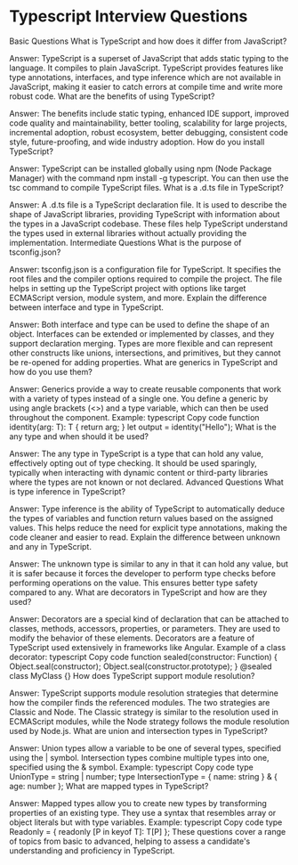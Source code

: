 # Typescript Interview Questions

Basic Questions
What is TypeScript and how does it differ from JavaScript?

Answer: TypeScript is a superset of JavaScript that adds static typing to the language. It compiles to plain JavaScript. TypeScript provides features like type annotations, interfaces, and type inference which are not available in JavaScript, making it easier to catch errors at compile time and write more robust code.
What are the benefits of using TypeScript?

Answer: The benefits include static typing, enhanced IDE support, improved code quality and maintainability, better tooling, scalability for large projects, incremental adoption, robust ecosystem, better debugging, consistent code style, future-proofing, and wide industry adoption.
How do you install TypeScript?

Answer: TypeScript can be installed globally using npm (Node Package Manager) with the command npm install -g typescript. You can then use the tsc command to compile TypeScript files.
What is a .d.ts file in TypeScript?

Answer: A .d.ts file is a TypeScript declaration file. It is used to describe the shape of JavaScript libraries, providing TypeScript with information about the types in a JavaScript codebase. These files help TypeScript understand the types used in external libraries without actually providing the implementation.
Intermediate Questions
What is the purpose of tsconfig.json?

Answer: tsconfig.json is a configuration file for TypeScript. It specifies the root files and the compiler options required to compile the project. The file helps in setting up the TypeScript project with options like target ECMAScript version, module system, and more.
Explain the difference between interface and type in TypeScript.

Answer: Both interface and type can be used to define the shape of an object. Interfaces can be extended or implemented by classes, and they support declaration merging. Types are more flexible and can represent other constructs like unions, intersections, and primitives, but they cannot be re-opened for adding properties.
What are generics in TypeScript and how do you use them?

Answer: Generics provide a way to create reusable components that work with a variety of types instead of a single one. You define a generic by using angle brackets (<>) and a type variable, which can then be used throughout the component. Example:
typescript
Copy code
function identity<T>(arg: T): T {
  return arg;
}
let output = identity<string>("Hello");
What is the any type and when should it be used?

Answer: The any type in TypeScript is a type that can hold any value, effectively opting out of type checking. It should be used sparingly, typically when interacting with dynamic content or third-party libraries where the types are not known or not declared.
Advanced Questions
What is type inference in TypeScript?

Answer: Type inference is the ability of TypeScript to automatically deduce the types of variables and function return values based on the assigned values. This helps reduce the need for explicit type annotations, making the code cleaner and easier to read.
Explain the difference between unknown and any in TypeScript.

Answer: The unknown type is similar to any in that it can hold any value, but it is safer because it forces the developer to perform type checks before performing operations on the value. This ensures better type safety compared to any.
What are decorators in TypeScript and how are they used?

Answer: Decorators are a special kind of declaration that can be attached to classes, methods, accessors, properties, or parameters. They are used to modify the behavior of these elements. Decorators are a feature of TypeScript used extensively in frameworks like Angular. Example of a class decorator:
typescript
Copy code
function sealed(constructor: Function) {
  Object.seal(constructor);
  Object.seal(constructor.prototype);
}
@sealed
class MyClass {}
How does TypeScript support module resolution?

Answer: TypeScript supports module resolution strategies that determine how the compiler finds the referenced modules. The two strategies are Classic and Node. The Classic strategy is similar to the resolution used in ECMAScript modules, while the Node strategy follows the module resolution used by Node.js.
What are union and intersection types in TypeScript?

Answer: Union types allow a variable to be one of several types, specified using the | symbol. Intersection types combine multiple types into one, specified using the & symbol. Example:
typescript
Copy code
type UnionType = string | number;
type IntersectionType = { name: string } & { age: number };
What are mapped types in TypeScript?

Answer: Mapped types allow you to create new types by transforming properties of an existing type. They use a syntax that resembles array or object literals but with type variables. Example:
typescript
Copy code
type Readonly<T> = { readonly [P in keyof T]: T[P] };
These questions cover a range of topics from basic to advanced, helping to assess a candidate's understanding and proficiency in TypeScript.
